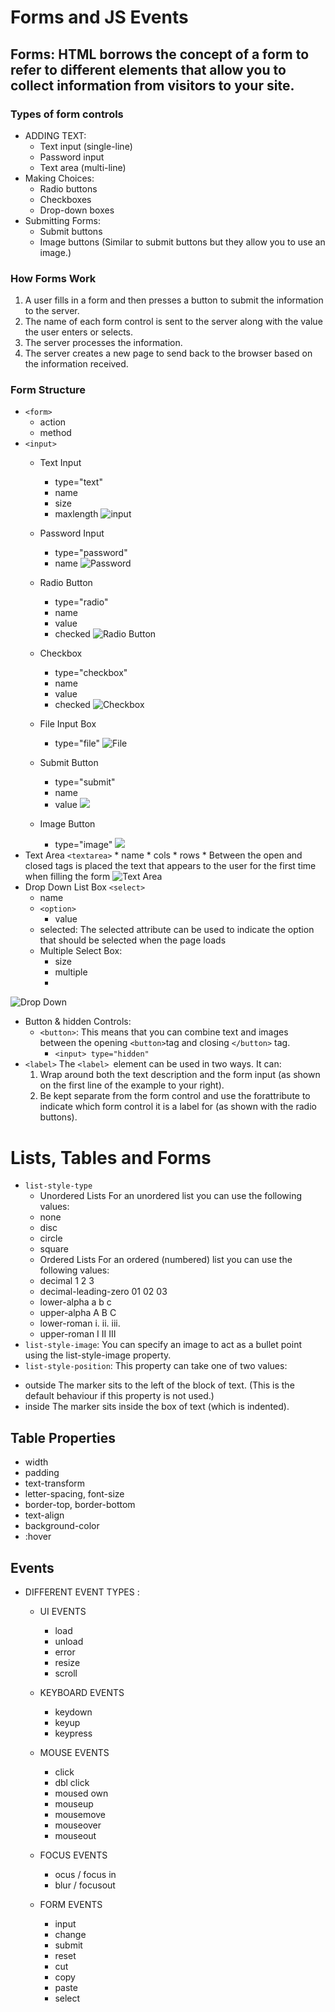 # Forms and JS Events
## Forms: HTML borrows the concept of a form to refer to different elements that allow you to collect information from visitors to your site.
### Types of form controls 
- ADDING TEXT:
    - Text input (single-line)
    - Password input
    - Text area (multi-line)
- Making Choices:
    - Radio buttons
    - Checkboxes
    - Drop-down boxes 
- Submitting Forms:
    - Submit buttons
    - Image buttons (Similar to submit buttons but they allow you to use an image.)
### How Forms Work
1. A user fills in a form and then presses a button to submit the information to the server.    
2. The name of each form control is sent to the server along with the value the user enters or selects.
3. The server processes the information.
4. The server creates a new page to send back to the browser based on the information received.

### Form Structure
* `<form>`
    * action
    * method
* `<input>` 
    * Text Input
        * type="text"
        * name
        * size
        * maxlength
    ![input](user.PNG)
    * Password Input
        * type="password"
        * name
        ![Password](pass.PNG)
    
    * Radio Button
        * type="radio"
        * name
        * value
        * checked 
        ![ Radio Button](radio.png)
    * Checkbox
        * type="checkbox"
        * name
        * value
        * checked
        ![Checkbox](check.png)
    * File Input Box
        * type="file"
        ![File](file.PNG)
    * Submit Button
        * type="submit"
        * name
        * value
        ![](sub.PNG)
    * Image Button
        * type="image"
        ![](imag.PNG)
* Text Area `<textarea>`
        * name
        * cols
        * rows
        * Between the open and closed tags is placed the text that appears to the user for the first time when filling the form
    ![Text Area](text.PNG)
 * Drop Down List Box `<select>`
    * name
    * `<option>`
        * value
    * selected: The selected attribute can be used to indicate the option that should be selected when the page loads 
    - Multiple Select Box:
        - size
        - multiple
        - 
![Drop Down](drop.png)
* Button & hidden Controls: 
    * `<button>`: This means that you can combine text and images between the opening `<button>`tag and closing `</button>` tag.
        * `<input> type="hidden"`
* `<label>` The `<label> `element can be used in two ways. It can:
    1. Wrap around both the text description and the form input (as shown on the first line of the example to your right).
    2. Be kept separate from the form control and use the forattribute to indicate which form control it is a label for (as shown with the radio buttons).
# Lists, Tables and Forms
* `list-style-type`
    * Unordered Lists For an unordered list you can use the following values:
    - none
    - disc
    - circle
    - square
    * Ordered Lists For an ordered (numbered) list you can use the following values:
    - decimal
    1 2 3
    - decimal-leading-zero
    01 02 03
    - lower-alpha
    a b c
    - upper-alpha
    A B C
    - lower-roman
    i. ii. iii.
    - upper-roman 
    I II III
* `list-style-image`: You can specify an image to act as a bullet point using the list-style-image property.    
* `list-style-position`: This property can take one of two values:
- outside The marker sits to the left of the block of text. (This is the default 
behaviour if this property is not used.)
- inside
The marker sits inside the box of text (which is indented).

## Table Properties
- width
- padding
- text-transform
- letter-spacing, font-size
- border-top, border-bottom 
- text-align
- background-color
- :hover
## Events
* DIFFERENT EVENT TYPES :
    * UI EVENTS
        * load
        * unload
        * error
        * resize
        * scroll
        
    * KEYBOARD EVENTS
        * keydown
        * keyup
        * keypress
    * MOUSE EVENTS 
        * click
        * dbl click
        * moused own
        * mouseup
        * mousemove
        * mouseover
        * mouseout
    * FOCUS EVENTS 
        * ocus / focus in 
        * blur / focusout 
    * FORM EVENTS 
        * input
        * change
        * submit
        * reset
        * cut
        * copy
        * paste
        * select